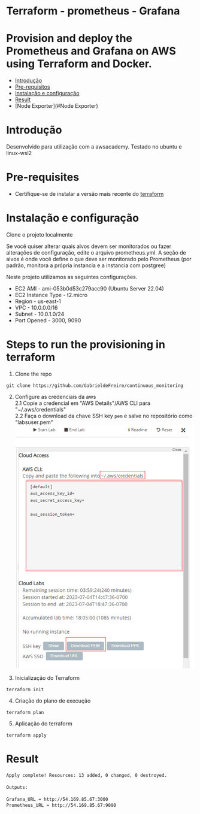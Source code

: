 # Terraform - prometheus - Grafana
# Provision and deploy the Prometheus and Grafana on AWS using Terraform and Docker.
- [Introdução](#Introdução)
- [Pre-requisitos](#pre-requisitos)
- [Instalação e configuração](#Instalação-e-configuração)
- [Result](#Result)
- [Node Exporter](#Node Exporter)


# Introdução
Desenvolvido para utilização com a awsacademy.
Testado no ubuntu e linux-wsl2

# Pre-requisites
* Certifique-se de instalar a versão mais recente do [terraform](https://learn.hashicorp.com/terraform/getting-started/install.html)

# Instalação e configuração
Clone o projeto localmente

Se você quiser alterar quais alvos devem ser monitorados ou fazer alterações de configuração, edite o arquivo prometheus.yml.
A seção de alvos é onde você define o que deve ser monitorado pelo Prometheus (por padrão, monitora a própria instancia e a instancia com postgree)

Neste projeto utilizamos as seguintes configurações.
* EC2 AMI - ami-053b0d53c279acc90 (Ubuntu Server 22.04)
* EC2 Instance Type - t2.micro
* Region - us-east-1
* VPC - 10.0.0.0/16
* Subnet - 10.0.1.0/24
* Port Opened - 3000, 9090

# Steps to run the provisioning in terraform
1. Clone the repo
```
git clone https://github.com/GabrieldeFreire/continuous_monitoring
```
2. Configure as credenciais da aws  
2.1 Copie a credencial em "AWS Details"/AWS CLI para "~/.aws/credentials"  
2.2 Faça o download da chave SSH key `pem` e salve no repositório como "labsuser.pem"  
![Alt text](image.png)  

3. Inicialização do Terraform 
```
terraform init
```
4. Criação do plano de execução
```
terraform plan
```
5. Aplicação do terraform
```
terraform apply
```


# Result
```
Apply complete! Resources: 13 added, 0 changed, 0 destroyed.

Outputs:

Grafana_URL = http://54.169.85.67:3000
Prometheus_URL = http://54.169.85.67:9090
```

